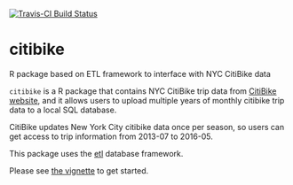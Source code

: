 [![Travis-CI Build Status](https://travis-ci.org/beanumber/citibike.svg?branch=master)](https://travis-ci.org/beanumber/citibike)

# citibike
R package based on ETL framework to interface with NYC CitiBike data

`citibike` is a R package that contains NYC CitiBike trip data from [CitiBike website](https://data.cityofnewyork.us/resource/fhrw-4uyv), and it allows users to upload multiple years of monthly citibike trip data to a local SQL database. 

CitiBike updates New York City citibike data once per season, so users can get access to trip information from 2013-07 to 2016-05.

This package uses the [etl](http://github.com/beanumber/etl) database framework.

Please see [the vignette](https://github.com/beanumber/citibike/blob/master/vignettes/my-vignette.Rmd) to get started.
